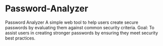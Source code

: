 # Password-Analyzer
Password Analyzer A simple web tool to help users create secure passwords by evaluating them against common security criteria.   Goal: To assist users in creating stronger passwords by ensuring they meet security best practices.
